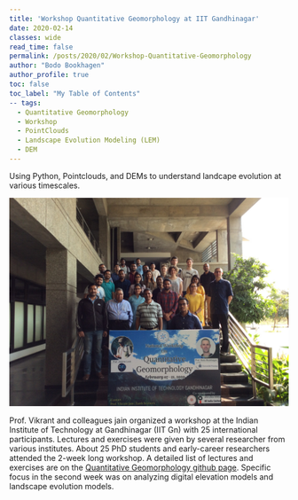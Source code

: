 ```yaml
---
title: 'Workshop Quantitative Geomorphology at IIT Gandhinagar'
date: 2020-02-14
classes: wide
read_time: false
permalink: /posts/2020/02/Workshop-Quantitative-Geomorphology
author: "Bodo Bookhagen"
author_profile: true
toc: false
toc_label: "My Table of Contents"
-- tags:
  - Quantitative Geomorphology
  - Workshop
  - PointClouds
  - Landscape Evolution Modeling (LEM)
  - DEM
---
```

Using Python, Pointclouds, and DEMs to understand landcape evolution at various timescales.

![Quantitative Geomorphology Workshop at IIT Gandhinagar in February 2020, organized by Prof. Vikrant Jain](https://raw.githubusercontent.com/BodoBookhagen/QuantitativeGeomorphology_IITGn/master/docs/Group_photo.jpg)


Prof. Vikrant and colleagues jain organized a workshop at the Indian Institute of Technology at Gandhinagar (IIT Gn) with 25 international participants. Lectures and exercises were given by several researcher from various institutes. About 25 PhD students and early-career researchers attended the 2-week long workshop. A detailed list of lectures and exercises are on the [Quantitative Geomorphology github page](https://github.com/BodoBookhagen/QuantitativeGeomorphology_IITGn). Specific focus in the second week was on analyzing digital elevation models and landscape evolution models.
